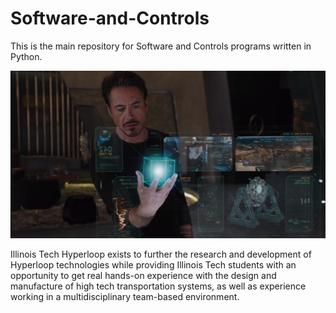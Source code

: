 # Software-and-Controls
This is the main repository for Software and Controls programs written in Python.

![Software Logo](images/ironman.png)


Illinois Tech Hyperloop exists to further the research and development of Hyperloop technologies while providing Illinois Tech students with an opportunity to get real hands-on experience with the design and manufacture of high tech transportation systems, as well as experience working in a multidisciplinary team-based environment. 
